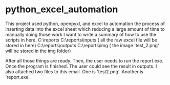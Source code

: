 # python_excel_automation
This project used python, openpyxl, and excel to automation the process of inserting data into the excel sheet which reducing a large amount of time to manually doing those work
I want to write a summary of how to use the scripts in here. 
C:\reports 
C:\reports\inputs ( all the raw excel file will be stored in here)
C:\reports\outputs
C:\reports\img \( the image 'test_2.png' will be stored in the img folder)

After all those things are ready. Then, the user needs to run the report.exe. Once the program is finished. The user could see the result in outputs. I also attached two files to this email. One is 'test2.png'. Another is 'report.exe'. 
